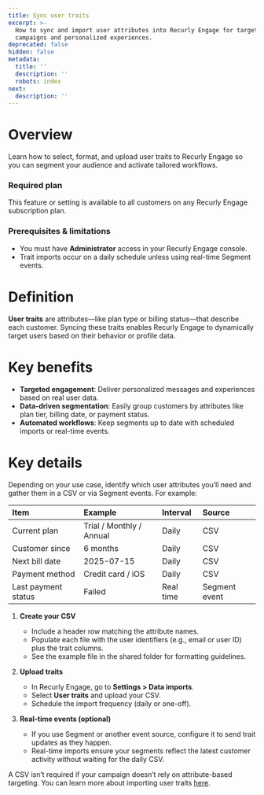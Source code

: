 ```yaml
---
title: Sync user traits
excerpt: >-
  How to sync and import user attributes into Recurly Engage for targeted
  campaigns and personalized experiences.
deprecated: false
hidden: false
metadata:
  title: ''
  description: ''
  robots: index
next:
  description: ''
---
```

# Overview

Learn how to select, format, and upload user traits to Recurly Engage so you can segment your audience and activate tailored workflows.

### Required plan

This feature or setting is available to all customers on any Recurly Engage subscription plan.

### Prerequisites & limitations

* You must have **Administrator** access in your Recurly Engage console.
* Trait imports occur on a daily schedule unless using real-time Segment events.

# Definition

**User traits** are attributes—like plan type or billing status—that describe each customer. Syncing these traits enables Recurly Engage to dynamically target users based on their behavior or profile data.

# Key benefits

* **Targeted engagement**: Deliver personalized messages and experiences based on real user data.
* **Data-driven segmentation**: Easily group customers by attributes like plan tier, billing date, or payment status.
* **Automated workflows**: Keep segments up to date with scheduled imports or real-time events.

# Key details

Depending on your use case, identify which user attributes you’ll need and gather them in a CSV or via Segment events. For example:

| Item                | Example                  | Interval  | Source        |
| :------------------ | :----------------------- | :-------- | :------------ |
| Current plan        | Trial / Monthly / Annual | Daily     | CSV           |
| Customer since      | 6 months                 | Daily     | CSV           |
| Next bill date      | 2025-07-15               | Daily     | CSV           |
| Payment method      | Credit card / iOS        | Daily     | CSV           |
| Last payment status | Failed                   | Real time | Segment event |

1. **Create your CSV**

   * Include a header row matching the attribute names.
   * Populate each file with the user identifiers (e.g., email or user ID) plus the trait columns.
   * See the example file in the shared folder for formatting guidelines.

2. **Upload traits**

   * In Recurly Engage, go to **Settings > Data imports**.
   * Select **User traits** and upload your CSV.
   * Schedule the import frequency (daily or one-off).

3. **Real-time events (optional)**

   * If you use Segment or another event source, configure it to send trait updates as they happen.
   * Real-time imports ensure your segments reflect the latest customer activity without waiting for the daily CSV.

A CSV isn’t required if your campaign doesn’t rely on attribute-based targeting. You can learn more about importing user traits [here](user-traits).
